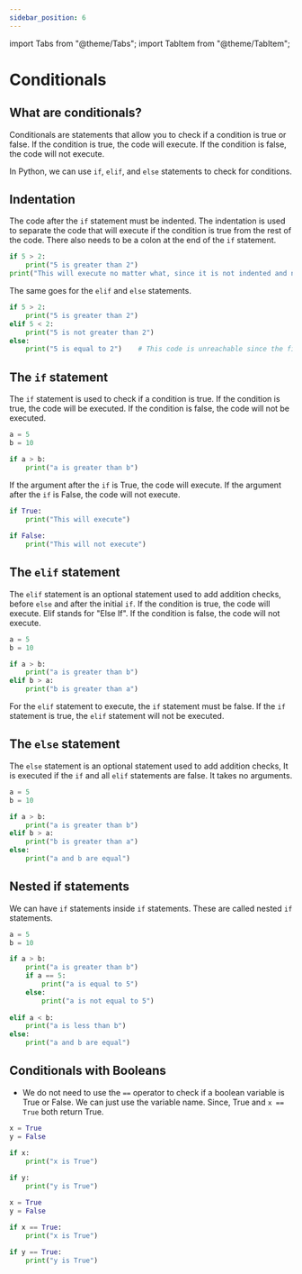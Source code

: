 ```yaml
---
sidebar_position: 6
---
```


import Tabs			from "@theme/Tabs";
import TabItem		from "@theme/TabItem";

# Conditionals 

## What are conditionals?

Conditionals are statements that allow you to check if a condition is true or false. If the condition is true, the code will execute. If the condition is false, the code will not execute.

In Python, we can use `if`, `elif`, and `else` statements to check for conditions.

## Indentation 

The code after the `if` statement must be indented. The indentation is used to separate the code that will execute if the condition is true from the rest of the code.
There also needs to be a colon at the end of the `if` statement.

```python
if 5 > 2:
    print("5 is greater than 2")
print("This will execute no matter what, since it is not indented and not a part of the if statement")
```

The same goes for the `elif` and `else` statements.

```python
if 5 > 2:
    print("5 is greater than 2")
elif 5 < 2:
    print("5 is not greater than 2")
else:
    print("5 is equal to 2")    # This code is unreachable since the first condition will always be True, but it is still valid Python code.
```


## The `if` statement

The `if` statement is used to check if a condition is true. If the condition is true, the code will be executed. If the condition is false, the code will not be executed.


```python
a = 5
b = 10

if a > b:
    print("a is greater than b")
```

If the argument after the `if` is True, the code will execute. If the argument after the `if` is False, the code will not execute.

```python
if True:
    print("This will execute")
    
if False:
    print("This will not execute")
```


## The `elif` statement

The `elif` statement is an optional statement used to add addition checks, before `else` and after the initial `if`. If the condition is true, the code will execute. Elif stands for "Else If". If the condition is false, the code will not execute.

```python
a = 5
b = 10

if a > b:
    print("a is greater than b")
elif b > a:
    print("b is greater than a")
```

For the  `elif` statement to execute, the `if` statement must be false. If the `if` statement is true, the `elif` statement will not be executed.

## The `else` statement

The `else` statement is an optional statement used to add addition checks, It is executed if the `if` and all `elif` statements are false. It takes no arguments.

```python
a = 5
b = 10

if a > b:
    print("a is greater than b")
elif b > a:
    print("b is greater than a")
else:
    print("a and b are equal")
```

## Nested if statements

We can have `if` statements inside `if` statements. These are called nested `if` statements.

```python
a = 5
b = 10

if a > b:
    print("a is greater than b")
    if a == 5:
        print("a is equal to 5")
    else:
        print("a is not equal to 5")
        
elif a < b:
    print("a is less than b")
else:
    print("a and b are equal")
```



## Conditionals with Booleans

* We do not need to use the `==` operator to check if a boolean variable is True or False. We can just use the variable name. Since, True and `x == True` both return True.


<Tabs>
<TabItem value="right" label="✔ Right" default>

```python
x = True
y = False

if x:
    print("x is True")
  
if y:
    print("y is True")
```


</TabItem>
<TabItem value="wrong" label="❌ Wrong">

```python
x = True
y = False

if x == True:
    print("x is True")
  
if y == True:
    print("y is True")
```


</TabItem>
</Tabs>
